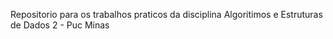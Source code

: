 Repositorio para os trabalhos praticos da disciplina Algoritimos e Estruturas de Dados 2 - Puc Minas
